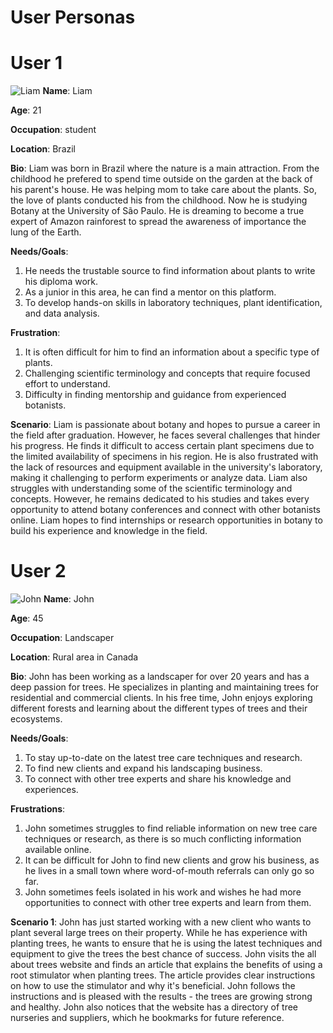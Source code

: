 # User Personas
# User 1
![Liam](https://images.unsplash.com/photo-1492562080023-ab3db95bfbce?ixlib=rb-4.0.3&ixid=MnwxMjA3fDB8MHxzZWFyY2h8NjB8fG1hbiUyMGluJTIwbmF0dXJlfGVufDB8fDB8fA%3D%3D&auto=format&fit=crop&w=800&q=60)
**Name**: Liam 

**Age**: 21

**Occupation**: student

**Location**: Brazil

**Bio**: Liam was born in Brazil where the nature is a main attraction. From the childhood he prefered to spend time outside on the garden at the back of his parent's house. He was helping mom to take care about the plants. So, the love of plants conducted his from the childhood. Now he is studying Botany at the University of São Paulo. He is dreaming to become a true expert of Amazon rainforest to spread the awareness of importance the lung of the Earth.

**Needs/Goals**: 
1.	He needs the trustable source to find information about plants to write his diploma work.
2.	As a junior in this area, he can find a mentor on this platform.
3. To develop hands-on skills in laboratory techniques, plant identification, and data analysis.

**Frustration**:
1. It is often difficult for him to find an information about a specific type of plants.
2. Challenging scientific terminology and concepts that require focused effort to understand.
3.	Difficulty in finding mentorship and guidance from experienced botanists.

**Scenario**: Liam is passionate about botany and hopes to pursue a career in the field after graduation. However, he faces several challenges that hinder his progress. He finds it difficult to access certain plant specimens due to the limited availability of specimens in his region. He is also frustrated with the lack of resources and equipment available in the university's laboratory, making it challenging to perform experiments or analyze data. Liam also struggles with understanding some of the scientific terminology and concepts. However, he remains dedicated to his studies and takes every opportunity to attend botany conferences and connect with other botanists online. Liam hopes to find internships or research opportunities in botany to build his experience and knowledge in the field.
# User 2
![John](https://images.unsplash.com/photo-1618781937809-af2375aa8f5f?ixlib=rb-4.0.3&ixid=MnwxMjA3fDB8MHxzZWFyY2h8MTh8fG1hbiUyMGluJTIwbmF0dXJlfGVufDB8fDB8fA%3D%3D&auto=format&fit=crop&w=800&q=60)
**Name**: John

**Age**: 45

**Occupation**: Landscaper

**Location**: Rural area in Canada

**Bio**: John has been working as a landscaper for over 20 years and has a deep passion for trees. He specializes in planting and maintaining trees for residential and commercial clients. In his free time, John enjoys exploring different forests and learning about the different types of trees and their ecosystems.

**Needs/Goals**:
1. To stay up-to-date on the latest tree care techniques and research.
2.	To find new clients and expand his landscaping business.
3.	To connect with other tree experts and share his knowledge and experiences.

**Frustrations**:
1.	John sometimes struggles to find reliable information on new tree care techniques or research, as there is so much conflicting information available online.
2.	It can be difficult for John to find new clients and grow his business, as he lives in a small town where word-of-mouth referrals can only go so far.
3.	John sometimes feels isolated in his work and wishes he had more opportunities to connect with other tree experts and learn from them.

**Scenario 1**:
	John has just started working with a new client who wants to plant several large trees on their property. While he has experience with planting trees, he wants to ensure that he is using the latest techniques and equipment to give the trees the best chance of success. John visits the all about trees website and finds an article that explains the benefits of using a root stimulator when planting trees. The article provides clear instructions on how to use the stimulator and why it's beneficial. John follows the instructions and is pleased with the results - the trees are growing strong and healthy. John also notices that the website has a directory of tree nurseries and suppliers, which he bookmarks for future reference.

